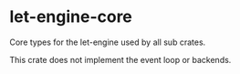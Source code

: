 # let-engine-core

Core types for the let-engine used by all sub crates.

This crate does not implement the event loop or backends.
